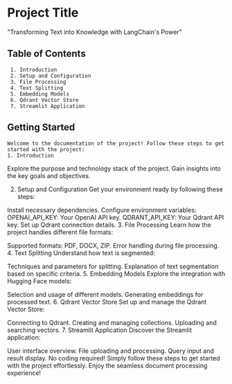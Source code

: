 # Project Title
 "Transforming Text into Knowledge with LangChain's Power"

## Table of Contents
     1. Introduction
     2. Setup and Configuration
     3. File Processing
     4. Text Splitting
     5. Embedding Models
     6. Qdrant Vector Store
     7. Streamlit Application
## Getting Started
    Welcome to the documentation of the project! Follow these steps to get started with the project:
    1. Introduction
Explore the purpose and technology stack of the project. Gain insights into the key goals and objectives.

2. Setup and Configuration
Get your environment ready by following these steps:

Install necessary dependencies.
Configure environment variables:
OPENAI_API_KEY: Your OpenAI API key.
QDRANT_API_KEY: Your Qdrant API key.
Set up Qdrant connection details.
3. File Processing
Learn how the project handles different file formats:

Supported formats: PDF, DOCX, ZIP.
Error handling during file processing.
4. Text Splitting
Understand how text is segmented:

Techniques and parameters for splitting.
Explanation of text segmentation based on specific criteria.
5. Embedding Models
Explore the integration with Hugging Face models:

Selection and usage of different models.
Generating embeddings for processed text.
6. Qdrant Vector Store
Set up and manage the Qdrant Vector Store:

Connecting to Qdrant.
Creating and managing collections.
Uploading and searching vectors.
7. Streamlit Application
Discover the Streamlit application:

User interface overview.
File uploading and processing.
Query input and result display.
No coding required! Simply follow these steps to get started with the project effortlessly. Enjoy the seamless document processing experience!
